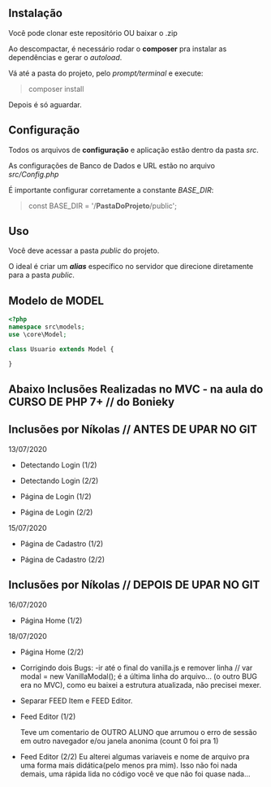 ## Instalação
Você pode clonar este repositório OU baixar o .zip

Ao descompactar, é necessário rodar o **composer** pra instalar as dependências e gerar o *autoload*.

Vá até a pasta do projeto, pelo *prompt/terminal* e execute:
> composer install

Depois é só aguardar.

## Configuração
Todos os arquivos de **configuração** e aplicação estão dentro da pasta *src*.

As configurações de Banco de Dados e URL estão no arquivo *src/Config.php*

É importante configurar corretamente a constante *BASE_DIR*:
> const BASE_DIR = '/**PastaDoProjeto**/public';

## Uso
Você deve acessar a pasta *public* do projeto.

O ideal é criar um ***alias*** específico no servidor que direcione diretamente para a pasta *public*.

## Modelo de MODEL
```php
<?php
namespace src\models;
use \core\Model;

class Usuario extends Model {

}
```
## Abaixo Inclusões Realizadas no MVC - na aula do CURSO DE PHP 7+ // do Bonieky

## Inclusões por Níkolas // ANTES DE UPAR NO GIT

13/07/2020
- Detectando Login (1/2)

- Detectando Login (2/2)

- Página de Login (1/2)

- Página de Login (2/2)

15/07/2020
- Página de Cadastro (1/2)

- Página de Cadastro (2/2)

## Inclusões por Níkolas // DEPOIS DE UPAR NO GIT

16/07/2020
- Página Home (1/2)

18/07/2020
- Página Home (2/2)

- Corrigindo dois Bugs: 
    -ir até o final do vanilla.js e remover linha // var modal = new VanillaModal();
    é a última linha do arquivo... (o outro BUG era no MVC), como eu baixei a estrutura atualizada, não precisei mexer.

- Separar FEED Item e FEED Editor.

- Feed Editor (1/2)

    Teve um comentario de OUTRO ALUNO que arrumou o erro de sessão em outro navegador e/ou janela anonima (count 0 foi pra 1)

- Feed Editor (2/2)
    Eu alterei algumas variaveis e nome de arquivo pra uma forma mais didática(pelo menos pra mim).
    Isso não foi nada demais, uma rápida lida no código você ve que não foi quase nada...